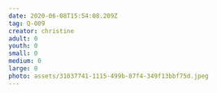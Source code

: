 ```yaml
---
date: 2020-06-08T15:54:08.209Z
tag: Q-009
creator: christine
adult: 0
youth: 0
small: 0
medium: 0
large: 0
photo: assets/31037741-1115-499b-87f4-349f13bbf75d.jpeg
---
```


